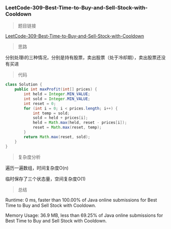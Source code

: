 ### LeetCode-309-Best-Time-to-Buy-and-Sell-Stock-with-Cooldown

> 题目链接

[LeetCode-309-Best-Time-to-Buy-and-Sell-Stock-with-Cooldown](https://leetcode.com/problems/best-time-to-buy-and-sell-stock-with-cooldown/)

> 思路

分别处理i的三种情况，分别是持有股票，卖出股票（处于冷却期），卖出股票还没有买进

> 代码

```java
class Solution {
    public int maxProfit(int[] prices) {
        int held = Integer.MIN_VALUE;
        int sold = Integer.MIN_VALUE;
        int reset = 0;
        for (int i = 0; i < prices.length; i++) {
            int temp = sold;
            sold = held + prices[i];
            held = Math.max(held, reset - prices[i]);
            reset = Math.max(reset, temp);
        }
        return Math.max(reset, sold);
    }
}
```

> 复杂度分析

遍历一遍数组，时间复杂度O(n)

临时保存了三个状态量，空间复杂度O(1)

> 总结

Runtime: 0 ms, faster than 100.00% of Java online submissions for Best Time to Buy and Sell Stock with Cooldown.

Memory Usage: 36.9 MB, less than 69.25% of Java online submissions for Best Time to Buy and Sell Stock with Cooldown.
